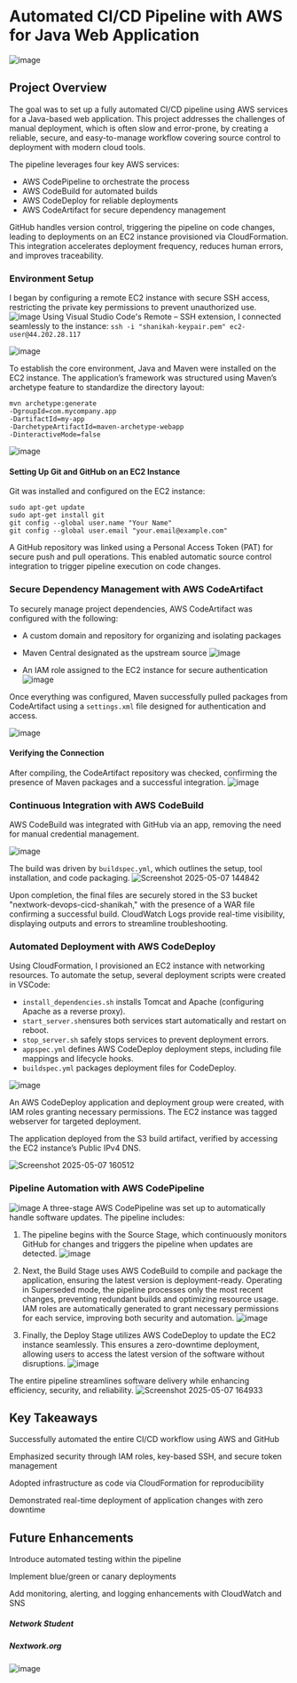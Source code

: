 # Automated CI/CD Pipeline with AWS for Java Web Application
![image](https://github.com/user-attachments/assets/5ad24dfe-b2c7-4063-8994-ce73112a309f)
## Project Overview
The goal was to set up a fully automated CI/CD pipeline using AWS services for a Java-based web application. This project addresses the challenges of manual deployment, which is often slow and error-prone, by creating a reliable, secure, and easy-to-manage workflow covering source control to deployment with modern cloud tools.

The pipeline leverages four key AWS services:
- AWS CodePipeline to orchestrate the process
- AWS CodeBuild for automated builds
- AWS CodeDeploy for reliable deployments
- AWS CodeArtifact for secure dependency management

GitHub handles version control, triggering the pipeline on code changes, leading to deployments on an EC2 instance provisioned via CloudFormation. This integration accelerates deployment frequency, reduces human errors, and improves traceability.
 
### Environment Setup
I began by configuring a remote EC2 instance with secure SSH access, restricting the private key permissions to prevent unauthorized use. 
![image](https://github.com/user-attachments/assets/e2106c4e-0e46-46d4-8682-7ece63271389)
Using Visual Studio Code's Remote – SSH extension, I connected seamlessly to the instance:
`ssh -i "shanikah-keypair.pem" ec2-user@44.202.28.117`

![image](https://github.com/user-attachments/assets/4ff35c90-5381-4851-8293-dd4ca76d2f61)

To establish the core environment, Java and Maven were installed on the EC2 instance. The application’s framework was structured using Maven’s archetype feature to standardize the directory layout: 
```
mvn archetype:generate
-DgroupId=com.mycompany.app
-DartifactId=my-app
-DarchetypeArtifactId=maven-archetype-webapp
-DinteractiveMode=false
```
![image](https://github.com/user-attachments/assets/5fa2346f-f8d4-41c1-abd4-c835ae3db323)

#### Setting Up Git and GitHub on an EC2 Instance  
Git was installed and configured on the EC2 instance:  
```
sudo apt-get update
sudo apt-get install git
git config --global user.name "Your Name"
git config --global user.email "your.email@example.com"
```  
A GitHub repository was linked using a Personal Access Token (PAT) for secure push and pull operations. This enabled automatic source control integration to trigger pipeline execution on code changes. 

### Secure Dependency Management with AWS CodeArtifact
To securely manage project dependencies, AWS CodeArtifact was configured with the following:

- A custom domain and repository for organizing and isolating packages
- Maven Central designated as the upstream source
![image](https://github.com/user-attachments/assets/f5c7888a-e206-42aa-bd35-1bf6cfdfb109)

- An IAM role assigned to the EC2 instance for secure authentication
![image](https://github.com/user-attachments/assets/8bf569e1-63ad-410a-888d-04ef0c299dac)

Once everything was configured, Maven successfully pulled packages from CodeArtifact using a `settings.xml` file designed for authentication and access.

![image](https://github.com/user-attachments/assets/2ec5b0f0-6a3f-41c9-b941-00aaa57cbc35)

#### Verifying the Connection
After compiling, the CodeArtifact repository was checked, confirming the presence of Maven packages and a successful integration.
![image](https://github.com/user-attachments/assets/1875755e-c0ab-4f9c-abda-18d170812439)

### Continuous Integration with AWS CodeBuild
AWS CodeBuild was integrated with GitHub via an app, removing the need for manual credential management.

![image](https://github.com/user-attachments/assets/5fd99875-97db-41da-8500-d6541932d86c)

The build was driven by `buildspec.yml`, which outlines the setup, tool installation, and code packaging.
![Screenshot 2025-05-07 144842](https://github.com/user-attachments/assets/3ce61412-7a68-43f4-93d8-40e2a90e4872)

Upon completion, the final files are securely stored in the S3 bucket "nextwork-devops-cicd-shanikah," with the presence of a WAR file confirming a successful build. CloudWatch Logs provide real-time visibility, displaying outputs and errors to streamline troubleshooting.

### Automated Deployment with AWS CodeDeploy  
Using CloudFormation, I provisioned an EC2 instance with networking resources. To automate the setup, several deployment scripts were created in VSCode:
- `install_dependencies.sh` installs Tomcat and Apache (configuring Apache as a reverse proxy).
- `start_server.sh`ensures both services start automatically and restart on reboot.
- `stop_server.sh` safely stops services to prevent deployment errors.
- `appspec.yml` defines AWS CodeDeploy deployment steps, including file mappings and lifecycle hooks.
- `buildspec.yml` packages deployment files for CodeDeploy.

![image](https://github.com/user-attachments/assets/e30a7819-3c34-45e2-b606-7bd00578627f)

An AWS CodeDeploy application and deployment group were created, with IAM roles granting necessary permissions. The EC2 instance was tagged webserver for targeted deployment.

The application deployed from the S3 build artifact, verified by accessing the EC2 instance’s Public IPv4 DNS.

![Screenshot 2025-05-07 160512](https://github.com/user-attachments/assets/f1817f5b-b9b9-446a-803f-3ca0ce97b683)

### Pipeline Automation with AWS CodePipeline
![image](https://github.com/user-attachments/assets/9bae94d5-c77e-42f8-a0ed-cef6bd259d32)
A three-stage AWS CodePipeline was set up to automatically handle software updates. The pipeline includes:
1) The pipeline begins with the Source Stage, which continuously monitors GitHub for changes and triggers the pipeline when updates are detected.
 ![image](https://github.com/user-attachments/assets/66dbea8f-0da0-4d12-b4ff-38e627c97e45)

2) Next, the Build Stage uses AWS CodeBuild to compile and package the application, ensuring the latest version is deployment-ready. Operating in Superseded mode, the pipeline processes only the most recent changes, preventing redundant builds and optimizing resource usage. IAM roles are automatically generated to grant necessary permissions for each service, improving both security and automation.
![image](https://github.com/user-attachments/assets/a29c887e-4e74-4052-ac88-c6c0a851c3c6)

3) Finally, the Deploy Stage utilizes AWS CodeDeploy to update the EC2 instance seamlessly. This ensures a zero-downtime deployment, allowing users to access the latest version of the software without disruptions.
![image](https://github.com/user-attachments/assets/b18346a7-4947-4f42-b069-750bf73f83de)

The entire pipeline streamlines software delivery while enhancing efficiency, security, and reliability.
![Screenshot 2025-05-07 164933](https://github.com/user-attachments/assets/4e4b85f0-5e4a-4c26-a744-160e209002c8)


## Key Takeaways
Successfully automated the entire CI/CD workflow using AWS and GitHub

Emphasized security through IAM roles, key-based SSH, and secure token management

Adopted infrastructure as code via CloudFormation for reproducibility

Demonstrated real-time deployment of application changes with zero downtime

## Future Enhancements
Introduce automated testing within the pipeline

Implement blue/green or canary deployments

Add monitoring, alerting, and logging enhancements with CloudWatch and SNS


##### Network Student
##### Nextwork.org 
![image](https://github.com/user-attachments/assets/fece45c6-e4de-44ba-96aa-b74fde4173a6)



